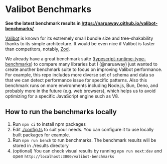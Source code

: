 # Valibot Benchmarks

**See the latest benchmark results in https://naruaway.github.io/valibot-benchmarks/**

[Valibot](https://github.com/fabian-hiller/valibot) is known for its extremely small bundle size and tree-shakability thanks to its simple architecture.
It would be even nice if Valibot is faster than competitors, notably, [Zod](https://github.com/colinhacks/zod).

We already have a great benchmark suite ([typescript-runtime-type-benchmarks](https://github.com/moltar/typescript-runtime-type-benchmarks)) to compare many libraries but I (@naruaway) just wanted to create another benchmark suite to focus on improving Valibot performance. For example, this repo includes more diverse set of schema and data so that we can detect performance issue for specific patterns. Also this benchmark runs on more environments including Node.js, Bun, Deno, and probably more in the future (e.g. web browsers), which helps us to avoid optimizing for a specific JavaScript engine such as V8.

## How to run the benchmarks locally

1. Run `npm ci` to install npm packages
2. Edit [./config.ts](./config.ts) to suit your needs. You can configure it to use locally built packages for example.
3. Run `npm run bench` to run benchmarks. The benchmark results will be stored in ./results directory
4. (optional) You can check visual results by running `npm run next:dev` and open `http://localhost:3000/valibot-benchmarks`

